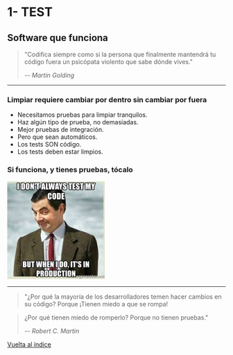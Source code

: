 # 1- TEST

## Software que funciona

> "Codifica siempre como si la persona que finalmente mantendrá tu código fuera un psicópata violento que sabe dónde vives."
>
> -- _Martin Golding_

---

### Limpiar requiere cambiar por dentro sin cambiar por fuera

- Necesitamos pruebas para limpiar tranquilos.
- Haz algún tipo de prueba, no demasiadas.
- Mejor pruebas de integración.
- Pero que sean automáticos.
- Los tests SON código.
- Los tests deben estar limpios.

### Si funciona, y tienes pruebas, tócalo

![No siempre pruebo mi código... pero cuando lo hago, es en producción](./test-production.jpeg)

---

> "¿Por qué la mayoría de los desarrolladores temen hacer cambios en su código? Porque ¡Tienen miedo a que se rompa!

> ¿Por qué tienen miedo de romperlo? Porque no tienen pruebas."
>
> -- _Robert C. Martin_

[Vuelta al índice](./readme.md)
